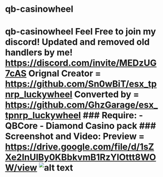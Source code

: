 # qb-casinowheel
# qb-casinowheel  Feel Free to join my discord!  Updated and removed old handlers by me!  https://discord.com/invite/MEDzUG7cAS  Orignal Creator =  https://github.com/Sn0wBiT/esx_tpnrp_luckywheel  Converted by =  https://github.com/GhzGarage/esx_tpnrp_luckywheel  ### Require: - QBCore - Diamond Casino pack  ### Screenshot and Video: Preview =  https://drive.google.com/file/d/1sZXe2InUlBy0KBbkvmB1RzYlOttt8WOW/view  ![alt text](https://raw.githubusercontent.com/Sn0wBiT/esx_tpnrp_luckywheel/master/20190825224811_1.jpg)
